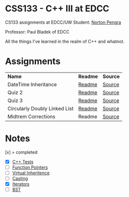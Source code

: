 
# CSS133 - C++ III at EDCC
CS133 assignments at EDCC/UW Student: [Norton Pengra](http://linkedin.com/in/nortonpengra)

Professor: Paul Bladek of EDCC

All the things I've learned in the realm of C++ and whatnot.

# Assignments

<table>
<tr>
  <td><b>Name</b></td>
  <td><b>Readme</b></td>
  <td><b>Source</b></td>
</tr>
<tr>
  <td>DateTime Inheritance</td>
  <td><a href="https://github.com/qwergram/CS133Assignment/blob/master/Notes/Project1.md">Readme</a></td>
  <td><a href="https://github.com/qwergram/CS133Assignment/tree/master/CS133Assignment1">Source</a></td>
</tr>
<tr>
  <td>Quiz 2</td>
  <td><a href="https://github.com/qwergram/CS133Assignment/blob/master/Notes/quiz2.md">Readme</a></td>
  <td><a href="https://github.com/qwergram/CS133Assignment/tree/master/Quiz2">Source</a></td>
</tr>
<tr>
  <td>Quiz 3</td>
  <td><a href="https://github.com/qwergram/CS133Assignment/blob/master/Notes/quiz3.md">Readme</a></td>
  <td><a href="https://github.com/qwergram/CS133Assignment/blob/master/Quiz3/main.cpp">Source</a></td>
</tr>
<tr>
  <td>Circularly Doubly Linked List</td>
  <td><a href="https://github.com/qwergram/CS133Assignment/blob/master/Notes/project2.md">Readme</a></td>
  <td><a href="https://github.com/qwergram/CS133Assignment/tree/master/Project2">Source</a></td>
</tr>
<tr>
  <td>Midtrem Corrections</td>
  <td>Readme</td>
  <td><a href="https://github.com/qwergram/CS133Assignment/blob/master/MidTerm/midterm.cpp">Source</a></td>
</tr>
</table>

# Notes
[x] = completed
- [x] [C++ Tests](https://github.com/qwergram/CS133Assignment/blob/master/Notes/Testing.md)
- [ ] [Function Pointers](https://github.com/qwergram/CS133Assignment/blob/master/Notes/FunctionAddressExample.md)
- [ ] [Virtual Inheritence](https://github.com/qwergram/CS133Assignment/blob/master/Notes/VirtualInheritance.md)
- [ ] [Casting](https://github.com/qwergram/CS133Assignment/blob/master/Notes/reinterpretcast.md)
- [x] [Iterators](https://github.com/qwergram/CS133Assignment/blob/master/Notes/Iterators.md)
- [ ] [BST](https://github.com/qwergram/CS133Assignment/blob/master/Notes/BSTLecture.md)
